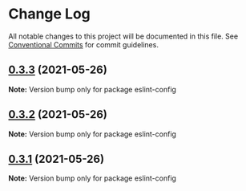# Change Log

All notable changes to this project will be documented in this file.
See [Conventional Commits](https://conventionalcommits.org) for commit guidelines.

## [0.3.3](https://github.com/depeng9527/eslint-config/compare/v0.3.2...v0.3.3) (2021-05-26)

**Note:** Version bump only for package eslint-config





## [0.3.2](https://github.com/depeng9527/eslint-config/compare/v0.3.1...v0.3.2) (2021-05-26)

**Note:** Version bump only for package eslint-config





## [0.3.1](https://github.com/depeng9527/eslint-config/compare/v0.3.0...v0.3.1) (2021-05-26)

**Note:** Version bump only for package eslint-config
